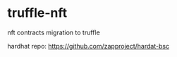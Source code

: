 # truffle-nft
nft contracts migration to truffle

hardhat repo: https://github.com/zapproject/hardat-bsc
